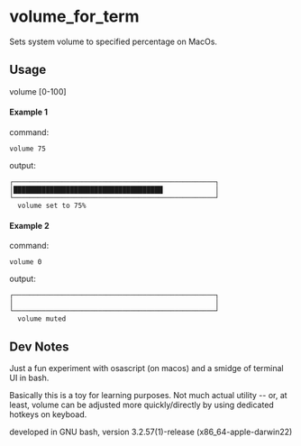 # volume_for_term

Sets system volume to specified percentage on MacOs.

## Usage
volume [0-100]


#### Example 1
command:
```
volume 75
```
output:
```
┌──────────────────────────────────────────────────┐
│█████████████████████████████████████             │
└──────────────────────────────────────────────────┘
  volume set to 75%
```

#### Example 2
command:
```
volume 0
```
output:
```
┌──────────────────────────────────────────────────┐
│                                                  │
└──────────────────────────────────────────────────┘
  volume muted
```
## Dev Notes
Just a fun experiment with osascript (on macos) and a smidge of terminal UI in bash.

Basically this is a toy for learning purposes.  Not much actual utility -- or, at least, volume can be adjusted more quickly/directly by using dedicated hotkeys on keyboad.

developed in GNU bash, version 3.2.57(1)-release (x86_64-apple-darwin22)